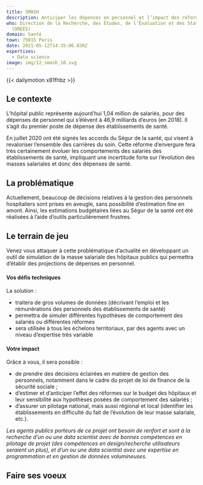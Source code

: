 ```yaml
---
title: SMASH
description: Anticiper les dépenses en personnel et l’impact des réformes dans les hôpitaux
who: Direction de la Recherche, des Études, de l’Évaluation et des Statistiques
  (DREES)
domain: Santé
town: 75015 Paris
date: 2021-05-12T14:35:06.836Z
expertises:
  - Data science
image: img/12_smash_10.svg
---
```

{{< dailymotion x81fhbz >}}

## Le contexte

L’hôpital public représente aujourd’hui 1,04 million de salariés, pour des dépenses de personnel qui s’élèvent à 46,9 milliards d’euros (en 2018). Il s’agit du premier poste de dépense des établissements de santé. 

En juillet 2020 ont été signés les accords du Ségur de la santé, qui visent à revaloriser l’ensemble des carrières du soin. Cette réforme d’envergure fera très certainement évoluer les comportements des salariés des établissements de santé, impliquant une incertitude forte sur l’évolution des masses salariales et donc des dépenses de santé. 

## La problématique

Actuellement, beaucoup de décisions relatives à la gestion des personnels hospitaliers sont prises en aveugle, sans possibilité d’estimation fine en amont. Ainsi, les estimations budgétaires liées au Ségur de la santé ont été réalisées à l’aide d’outils particulièrement frustres. 

## Le terrain de jeu

Venez vous attaquer à cette problématique d’actualité en développant un outil de simulation de la masse salariale des hôpitaux publics qui permettra d’établir des projections de dépenses en personnel. 

#### Vos défis techniques

La solution : 

* traitera de gros volumes de données (décrivant l’emploi et les rémunérations des personnels des établissements de santé) 
* permettra de simuler différentes hypothèses de comportement des salariés ou différentes réformes
* sera utilisée à tous les échelons territoriaux, par des agents avec un niveau d’expertise très variable 

#### Votre impact 

Grâce à vous, il sera possible : 

* de prendre des décisions éclairées en matière de gestion des personnels, notamment dans le cadre du projet de loi de finance de la sécurité sociale ;
* d’estimer et d’anticiper l’effet des réformes sur le budget des hôpitaux et leur sensibilité aux hypothèses posées de comportement des salariés ;
* d’assurer un pilotage national, mais aussi régional et local (identifier les établissements en difficulté du fait de l’évolution de leur masse salariale, etc.). 

*Les agents publics porteurs de ce projet ont besoin de renfort et sont à la recherche d’un ou une data scientist avec de bonnes compétences en pilotage de projet (des compétences en design/recherche utilisateurs seraient un plus), et d’un ou une data scientist avec une expertise en programmation et en gestion de données volumineuses.*

## Faire ses voeux